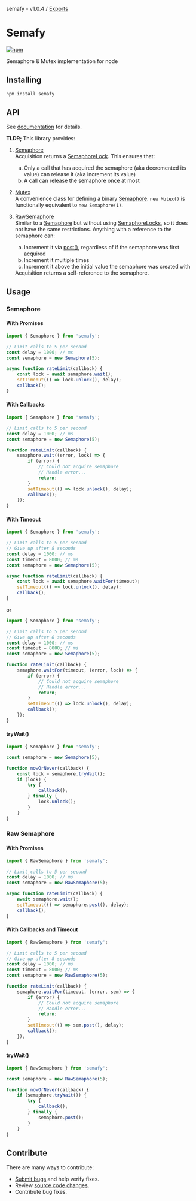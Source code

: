 semafy - v1.0.4 / [Exports](modules.md)

# Semafy

[![npm](https://img.shields.io/npm/v/semafy.svg)](https://www.npmjs.com/package/semafy)

Semaphore & Mutex implementation for node

## Installing

```bash
npm install semafy
```

## API

See [documentation](https://github.com/havelessbemore/semafy/wiki/Modules) for details. 

**TLDR;** This library provides:
1. [Semaphore](https://github.com/havelessbemore/semafy/wiki/Class:%20Semaphore)  
Acquisition returns a [SemaphoreLock](https://github.com/havelessbemore/semafy/wiki/Class:%20SemaphoreLock). This ensures that: 
   <ol type="a">
      <li>Only a call that has acquired the semaphore (aka decremented its value) can release it (aka increment its value)</li>
      <li>A call can release the semaphore once at most</li>
   </ol>

1. [Mutex](https://github.com/havelessbemore/semafy/wiki/Class:%20Mutex)  
A convenience class for defining a binary [Semaphore](https://github.com/havelessbemore/semafy/wiki/Class:%20Semaphore). ```new Mutex()``` is functionally equivalent to ```new Semaphore(1)```.

1. [RawSemaphore](https://github.com/havelessbemore/semafy/wiki/Class:%20RawSemaphore)  
Similar to a [Semaphore](https://github.com/havelessbemore/semafy/wiki/Class:%20Semaphore) but without using [SemaphoreLocks](https://github.com/havelessbemore/semafy/wiki/Class:%20SemaphoreLock), so it does not have the same restrictions. Anything with a reference to the semaphore can:
   <ol type="a">
      <li>Increment it via <a href="https://github.com/havelessbemore/semafy/wiki/Class:%20RawSemaphore#post">post()</a>, regardless of if the semaphore was first acquired</li>
      <li>Increment it multiple times</li>
      <li> Increment it above the initial value the semaphore was created with
   </ol>
   Acquisition returns a self-reference to the semaphore.

## Usage

### Semaphore

#### With Promises

```js
import { Semaphore } from 'semafy';

// Limit calls to 5 per second
const delay = 1000; // ms
const semaphore = new Semaphore(5);

async function rateLimit(callback) {
    const lock = await semaphore.wait();
    setTimeout(() => lock.unlock(), delay);
    callback();
}
```

#### With Callbacks

```js
import { Semaphore } from 'semafy';

// Limit calls to 5 per second
const delay = 1000; // ms
const semaphore = new Semaphore(5);

function rateLimit(callback) {
    semaphore.wait((error, lock) => {
        if (error) {
            // Could not acquire semaphore
            // Handle error...
            return;
        }
        setTimeout(() => lock.unlock(), delay);
        callback();
    });
}
```

#### With Timeout

```js
import { Semaphore } from 'semafy';

// Limit calls to 5 per second
// Give up after 8 seconds
const delay = 1000; // ms
const timeout = 8000; // ms
const semaphore = new Semaphore(5);

async function rateLimit(callback) {
    const lock = await semaphore.waitFor(timeout);
    setTimeout(() => lock.unlock(), delay);
    callback();
}
```

or

```js
import { Semaphore } from 'semafy';

// Limit calls to 5 per second
// Give up after 8 seconds
const delay = 1000; // ms
const timeout = 8000; // ms
const semaphore = new Semaphore(5);

function rateLimit(callback) {
    semaphore.waitFor(timeout, (error, lock) => {
        if (error) {
            // Could not acquire semaphore
            // Handle error...
            return;
        }
        setTimeout(() => lock.unlock(), delay);
        callback();
    });
}
```

#### tryWait()

```js
import { Semaphore } from 'semafy';

const semaphore = new Semaphore(5);

function nowOrNever(callback) {
    const lock = semaphore.tryWait();
    if (lock) {
        try {
            callback();
        } finally {
            lock.unlock();
        }
    }
}
```

### Raw Semaphore

#### With Promises

```js
import { RawSemaphore } from 'semafy';

// Limit calls to 5 per second
const delay = 1000; // ms
const semaphore = new RawSemaphore(5);

async function rateLimit(callback) {
    await semaphore.wait();
    setTimeout(() => semaphore.post(), delay);
    callback();
}
```

#### With Callbacks and Timeout

```js
import { RawSemaphore } from 'semafy';

// Limit calls to 5 per second
// Give up after 8 seconds
const delay = 1000; // ms
const timeout = 8000; // ms
const semaphore = new RawSemaphore(5);

function rateLimit(callback) {
    semaphore.waitFor(timeout, (error, sem) => {
        if (error) {
            // Could not acquire semaphore
            // Handle error...
            return;
        }
        setTimeout(() => sem.post(), delay);
        callback();
    });
}
```

#### tryWait()

```js
import { RawSemaphore } from 'semafy';

const semaphore = new RawSemaphore(5);

function nowOrNever(callback) {
    if (semaphore.tryWait()) {
        try {
            callback();
        } finally {
            semaphore.post();
        }
    }
}
```

## Contribute

There are many ways to contribute:
* [Submit bugs](https://github.com/havelessbemore/semafy/issues) and help verify fixes.
* Review [source code changes](https://github.com/havelessbemore/semafy/pulls).
* Contribute bug fixes.
